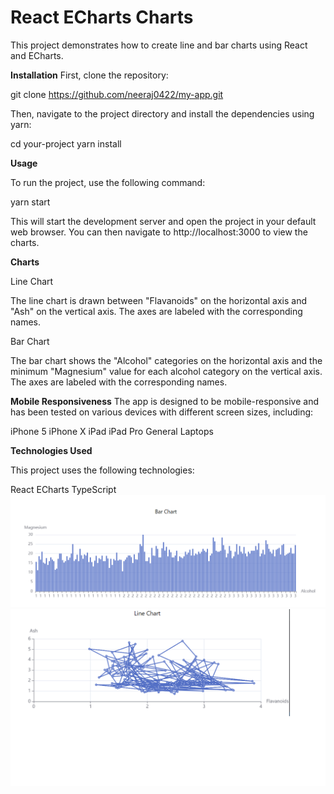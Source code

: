 # React ECharts Charts

This project demonstrates how to create line and bar charts using React and ECharts.

**Installation**
First, clone the repository:

git clone https://github.com/neeraj0422/my-app.git


Then, navigate to the project directory and install the dependencies using yarn:

cd your-project
yarn install

**Usage**

To run the project, use the following command:

yarn start

This will start the development server and open the project in your default web browser. You can then navigate to http://localhost:3000 to view the charts.

**Charts**

Line Chart

The line chart is drawn between "Flavanoids" on the horizontal axis and "Ash" on the vertical axis. The axes are labeled with the corresponding names.

Bar Chart

The bar chart shows the "Alcohol" categories on the horizontal axis and the minimum "Magnesium" value for each alcohol category on the vertical axis. The axes are labeled with the corresponding names.

**Mobile Responsiveness**
The app is designed to be mobile-responsive and has been tested on various devices with different screen sizes, including:

iPhone 5
iPhone X
iPad
iPad Pro
General Laptops

**Technologies Used**

This project uses the following technologies:

React
ECharts
TypeScript
![alt text](./images/BarChart.png)
![alt text](./images/LineChart.png)